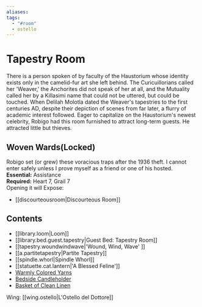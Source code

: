 ```yaml
---
aliases: 
tags:
  - "#room"
  - ostello
---
```

# Tapestry Room
There is a person spoken of by faculty of the Haustorium whose identity exists only in the camelid-fur art she left behind. The Curicuillorians called her 'Weaver,' the Anchorites did not speak of her at all, and the Mutuality called her by a Killasimi name that could not be uttered, but could be touched. When Delilah Molotla dated the Weaver's tapestries to the first centuries AD, despite their depiction of scenes from far later, a flurry of academic interest followed. Eager to capitalize on the Haustorium's newest celebrity, Robigo had this room furnished to attract long-term guests. He attracted little but thieves.
## Woven Wards(Locked)
Robigo set (or grew) these voracious traps after the 1936 theft. I cannot enter safely unless I prove myself as a friend or one of his hosted.
<br>**Essential:** Assistance
<br>**Required:** Heart 7, Grail 7
<br>Opening it will Expose:
- [[discourteousroom|Discourteous Room]]
## Contents
- [[library.loom|Loom]]
- [[library.bed.guest.tapestry|Guest Bed: Tapestry Room]]
- [[tapestry.woundwindwave|'Wound, Wind, Wave'  ]]
- [[a.partitetapestry|Partite Tapestry]]
- [[spindle.whorl|Spindle Whorl]]
- [[statuette.cat.lantern|'A Blessed Feline']]
- [Warmly Colored Yarns](https://uadaf.theevilroot.xyz/rowenarium/element/yarns.warm)
- [Bedside Candleholder](https://uadaf.theevilroot.xyz/rowenarium/element/candle.bedside)
- [Basket of Clean Linen](https://uadaf.theevilroot.xyz/rowenarium/element/basket.linen)

Wing: [[wing.ostello|L'Ostello del Dottore]]
